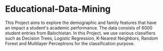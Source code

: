 # Educational-Data-Mining
This Project aims to explore the demographic and family features that have an impact a student's academic performance. The data consists of 6000 student entries from Balochistan. In this Project, we use various classifiers such as Decision Trees, Logistic Regression, K-Nearest Neighbors, Random Forest and Multilayer Perceptrons for the classification purpose.
